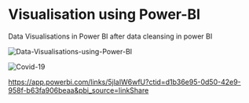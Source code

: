# Visualisation using Power-BI
Data Visualisations in Power BI after data cleansing in power BI


![Data-Visualisations-using-Power-BI](https://github.com/veenapaul/Data-Visualisations-using-Power-BI/blob/master/Customer%20Analysis.png)

![Covid-19](https://user-images.githubusercontent.com/58709774/136692327-b0afc57b-d02d-4dc4-8bc6-94293259d860.png)



https://app.powerbi.com/links/5jlaIW6wfU?ctid=d1b36e95-0d50-42e9-958f-b63fa906beaa&pbi_source=linkShare

